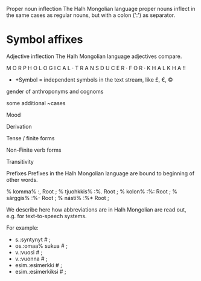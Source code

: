 Proper noun inflection
The Halh Mongolian language proper nouns inflect in the same cases as regular
nouns, but with a colon (':') as separator.




# Symbol affixes





Adjective inflection
The Halh Mongolian language adjectives compare.



M O R P H O L O G I C A L · T R A N S D U C E R · F O R · K H A L K H A  !!



 * +Symbol = independent symbols in the text stream, like £, €, ©


gender of anthroponyms and cognoms







some additional ~cases





Mood

Derivation

Tense / finite forms


Non-Finite verb forms


Transitivity




















Prefixes
Prefixes in the Halh Mongolian language are bound to beginning of other words.



















































% komma% :,      Root ;
% tjuohkkis% :%. Root ;
% kolon% :%:     Root ;
% sárggis% :%-   Root ; 
% násti% :%*     Root ; 




We describe here how abbreviations are in Halh Mongolian are read out, e.g.
for text-to-speech systems.

For example:

 * s.:syntynyt # ;  
 * os.:omaa% sukua # ;  
 * v.:vuosi # ;  
 * v.:vuonna # ;  
 * esim.:esimerkki # ; 
 * esim.:esimerkiksi # ; 


